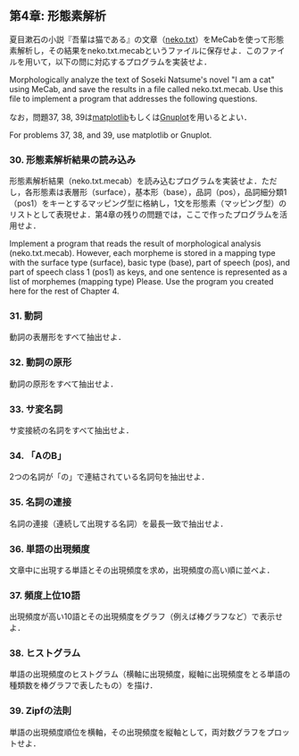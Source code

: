 ## 第4章: 形態素解析
夏目漱石の小説『吾輩は猫である』の文章（[neko.txt](http://www.cl.ecei.tohoku.ac.jp/nlp100/data/neko.txt)）をMeCabを使って形態素解析し，その結果をneko.txt.mecabというファイルに保存せよ．このファイルを用いて，以下の問に対応するプログラムを実装せよ．

Morphologically analyze the text of Soseki Natsume's novel "I am a cat" using MeCab, 
and save the results in a file called neko.txt.mecab. 
Use this file to implement a program that addresses the following questions.

なお，問題37, 38, 39は[matplotlib](http://matplotlib.org/)もしくは[Gnuplot](http://www.gnuplot.info/)を用いるとよい．

For problems 37, 38, and 39, use matplotlib or Gnuplot.

### 30. 形態素解析結果の読み込み
形態素解析結果（neko.txt.mecab）を読み込むプログラムを実装せよ．ただし，各形態素は表層形（surface），基本形（base），品詞（pos），品詞細分類1（pos1）をキーとするマッピング型に格納し，1文を形態素（マッピング型）のリストとして表現せよ．第4章の残りの問題では，ここで作ったプログラムを活用せよ．

Implement a program that reads the result of morphological analysis (neko.txt.mecab).
However, each morpheme is stored in a mapping type with the surface type (surface), basic type (base), part of speech (pos), and part of speech class 1 (pos1) as keys, and one sentence is represented as a list of morphemes (mapping type) Please.
Use the program you created here for the rest of Chapter 4.

### 31. 動詞
動詞の表層形をすべて抽出せよ．

### 32. 動詞の原形
動詞の原形をすべて抽出せよ．

### 33. サ変名詞
サ変接続の名詞をすべて抽出せよ．

### 34. 「AのB」
2つの名詞が「の」で連結されている名詞句を抽出せよ．

### 35. 名詞の連接
名詞の連接（連続して出現する名詞）を最長一致で抽出せよ．

### 36. 単語の出現頻度
文章中に出現する単語とその出現頻度を求め，出現頻度の高い順に並べよ．

### 37. 頻度上位10語
出現頻度が高い10語とその出現頻度をグラフ（例えば棒グラフなど）で表示せよ．

### 38. ヒストグラム
単語の出現頻度のヒストグラム（横軸に出現頻度，縦軸に出現頻度をとる単語の種類数を棒グラフで表したもの）を描け．

### 39. Zipfの法則
単語の出現頻度順位を横軸，その出現頻度を縦軸として，両対数グラフをプロットせよ．
